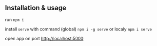 ## Installation & usage

run `npm i`

install `serve` with command (global) `npm i -g serve` or localy `npm i serve`

open app on port [http://localhost:5000](http://localhost:5000)
